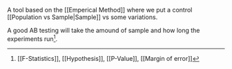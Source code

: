 A tool based on the [[Emperical Method]] where we put a control [[Population vs Sample|Sample]] vs some variations.

A good AB testing will take the amound of sample and how long the experiments run[^1].

[^1]: [[F-Statistics]], [[Hypothesis]], [[P-Value]], [[Margin of error]]